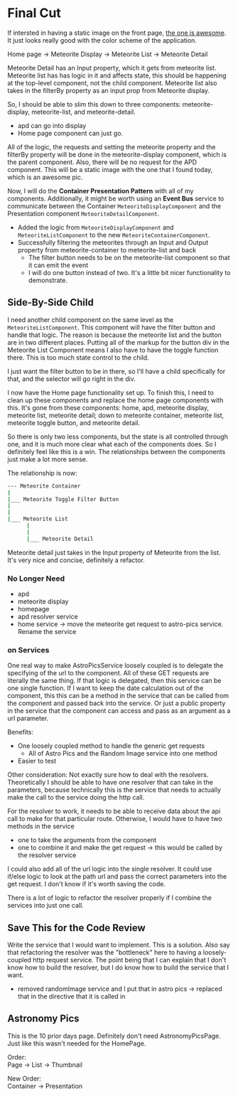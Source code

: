 # Final Cut

If intersted in having a static image on the front page, [the one is awesome](https://apod.nasa.gov/apod/image/1601/BrightBoom_JinMa_960.jpg).
It just looks really good with the color scheme of the application.

Home page -> Meteorite Display -> Meteorite List -> Meteorite Detail  

Meteorite Detail has an Input property, which it gets from meteorite list.
Meteorite list has has logic in it and affects state, this should be happening at the top-level component, not the child component.
Meteorite list also takes in the filterBy property as an input prop from Meteorite display.  

So, I should be able to slim this down to three components: meteorite-display, meteorite-list, and meteorite-detail.

- apd can go into display
- Home page component can just go.  

All of the logic, the requests and setting the meteorite property and the filterBy property will be done in the meteorite-display component, which is the parent component.
Also, there will be no request for the APD component.
This will be a static image with the one that I found today, which is an awesome pic.  

Now, I will do the **Container Presentation Pattern** with all of my components.
Additionally, it might be worth using an **Event Bus** service to communicate between the Container `MeteoriteDisplayComponent` and the Presentation component `MeteoriteDetailComponent`.  

- Added the logic from `MeteoriteDisplayComponent` and `MeteoriteListComponent` to the new `MeteoriteContainerComponent`.
- Successfully filtering the meteorites through an Input and Output property from meteorite-container to meteorite-list and back
  - The filter button needs to be on the meteorite-list component so that it can emit the event
  - I will do one button instead of two. It's a little bit nicer functionality to demonstrate.  

## Side-By-Side Child

I need another child component on the same level as the `MeteoriteListComponent`.
This component will have the filter button and handle that logic.
The reason is because the meteorite list and the button are in two different places.
Putting all of the markup for the button div in the Meteorite List Component means I also have to have the toggle function there.
This is too much state control to the child.  

I just want the filter button to be in there, so I'll have a child specifically for that, and the selector will go right in the div.  

I now have the Home page functionality set up. To finish this, I need to clean up these components and replace the home page components with this.
It's gone from these components: home, apd, meteorite display, meteorite list, meteorite detail; down to meteorite container, meteorite list, meteorite toggle button, and meteorite detail.  

So there is only two less components, but the state is all controlled through one, and it is much more clear what each of the components does.
So I definitely feel like this is a win.
The relationships between the components just make a lot more sense.  

The relationship is now:  

```bash
--- Meteorite Container
|
|___ Meteorite Toggle Filter Button
|
|
|___ Meteorite List
      |
      |
      |___ Meteorite Detail
```

Meteorite detail just takes in the Input property of Meteorite from the list.
It's very nice and concise, definitely a refactor.

### No Longer Need

- apd
- meteorite display
- homepage
- apd resolver service
- home service -> move the meteorite get request to astro-pics service. Rename the service  

### on Services

One real way to make AstroPicsService loosely coupled is to delegate the specifying of the url to the component.
All of these GET requests are literally the same thing.
If that logic is delegated, then this service can be one single function.
If I want to keep the date calculation out of the component, this this can be a method in the service that can be called from the component and passed back into the service.
Or just a public property in the service that the component can access and pass as an argument as a url parameter.  

Benefits:

- One loosely coupled method to handle the generic get requests
  - All of Astro Pics and the Random Image service into one method
- Easier to test  

Other consideration: Not exactly sure how to deal with the resolvers.
Theoretically I should be able to have one resolver that can take in the parameters, because technically this is the service that needs to actually make the call to the service doing the http call.  

For the resolver to work, it needs to be able to receive data about the api call to make for that particular route.
Otherwise, I would have to have two methods in the service

- one to take the arguments from the component
- one to combine it and make the get request -> this would be called by the resolver service  

I could also add all of the url logic into the single resolver.
It could use if/else logic to look at the path url and pass the correct parameters into the get request.
I don't know if it's worth saving the code.  

There is a lot of logic to refactor the resolver properly if I combine the services into just one call.  

## Save This for the Code Review

Write the service that I would want to implement.
This is a solution.
Also say that refactoring the resolver was the "bottleneck" here to having a loosely-coupled http request service.
The point being that I can explain that I don't know how to build the resolver, but I do know how to build the service that I want.

- removed randomImage service and I put that in astro pics -> replaced that in the directive that it is called in

## Astronomy Pics

This is the 10 prior days page.
Definitely don't need AstronomyPicsPage. Just like this wasn't needed for the HomePage.  

Order:  
Page -> List -> Thumbnail  

New Order:  
Container -> Presentation
